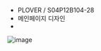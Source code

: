- PLOVER / S04P12B104-28
- 메인페이지 디자인
- 

![image](/uploads/89778f2f74026834b368c0c6fcdd4b28/image.png)